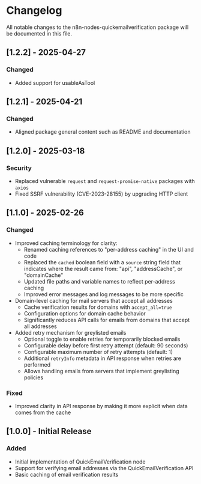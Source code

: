 # Changelog

All notable changes to the n8n-nodes-quickemailverification package will be documented in this file.

## [1.2.2] - 2025-04-27

### Changed
- Added support for usableAsTool

## [1.2.1] - 2025-04-21

### Changed
- Aligned package general content such as README and documentation

## [1.2.0] - 2025-03-18

### Security

- Replaced vulnerable `request` and `request-promise-native` packages with `axios`
- Fixed SSRF vulnerability (CVE-2023-28155) by upgrading HTTP client

## [1.1.0] - 2025-02-26

### Changed

- Improved caching terminology for clarity:
  - Renamed caching references to "per-address caching" in the UI and code
  - Replaced the `cached` boolean field with a `source` string field that indicates where the result came from: "api", "addressCache", or "domainCache"
  - Updated file paths and variable names to reflect per-address caching
  - Improved error messages and log messages to be more specific
- Domain-level caching for mail servers that accept all addresses
  - Cache verification results for domains with `accept_all=true`
  - Configuration options for domain cache behavior
  - Significantly reduces API calls for emails from domains that accept all addresses
- Added retry mechanism for greylisted emails
  - Optional toggle to enable retries for temporarily blocked emails
  - Configurable delay before first retry attempt (default: 90 seconds)
  - Configurable maximum number of retry attempts (default: 1)
  - Additional `retryInfo` metadata in API response when retries are performed
  - Allows handling emails from servers that implement greylisting policies

### Fixed

- Improved clarity in API response by making it more explicit when data comes from the cache

## [1.0.0] - Initial Release

### Added

- Initial implementation of QuickEmailVerification node
- Support for verifying email addresses via the QuickEmailVerification API
- Basic caching of email verification results 
